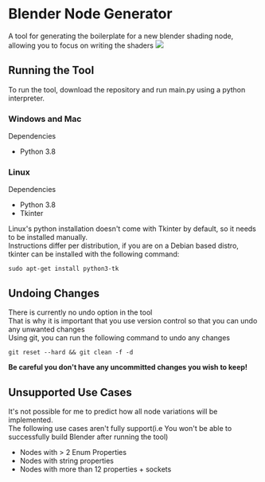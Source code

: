 # Blender Node Generator
A tool for generating the boilerplate for a new blender shading node, allowing you to focus on writing the shaders
![](demo.gif)

## Running the Tool
To run the tool, download the repository and run main.py using a python interpreter.   
### Windows and Mac
Dependencies
- Python 3.8
### Linux
Dependencies
- Python 3.8
- Tkinter  

Linux's python installation doesn't come with Tkinter by default, so it needs to be installed manually.  
Instructions differ per distribution, if you are on a Debian based distro, tkinter can be installed with the following command:  
```
sudo apt-get install python3-tk
```

## Undoing Changes
There is currently no undo option in the tool  
That is why it is important that you use version control so that you can undo any unwanted changes  
Using git, you can run the following command to undo any changes  
```
git reset --hard && git clean -f -d  
```
<b>Be careful you don't have any uncommitted changes you wish to keep!</b>

## Unsupported Use Cases
It's not possible for me to predict how all node variations will be implemented.  
The following use cases aren't fully support(i.e You won't be able to successfully build Blender after running the tool)  
  * Nodes with \> 2 Enum Properties
  * Nodes with string properties
  * Nodes with more than 12 properties + sockets

